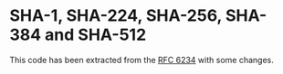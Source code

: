 SHA-1, SHA-224, SHA-256, SHA-384 and SHA-512
======

This code has been extracted from the [RFC 6234](https://tools.ietf.org/html/rfc6234) with some changes.